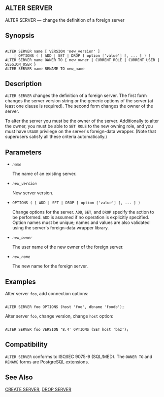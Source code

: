 ## ALTER SERVER

ALTER SERVER — change the definition of a foreign server

## Synopsis

```

ALTER SERVER name [ VERSION 'new_version' ]
    [ OPTIONS ( [ ADD | SET | DROP ] option ['value'] [, ... ] ) ]
ALTER SERVER name OWNER TO { new_owner | CURRENT_ROLE | CURRENT_USER | SESSION_USER }
ALTER SERVER name RENAME TO new_name
```

## Description

`ALTER SERVER` changes the definition of a foreign server. The first form changes the server version string or the generic options of the server (at least one clause is required). The second form changes the owner of the server.

To alter the server you must be the owner of the server. Additionally to alter the owner, you must be able to `SET ROLE` to the new owning role, and you must have `USAGE` privilege on the server's foreign-data wrapper. (Note that superusers satisfy all these criteria automatically.)

## Parameters

* *`name`*

    The name of an existing server.

* *`new_version`*

    New server version.

* `OPTIONS ( [ ADD | SET | DROP ] option ['value'] [, ... ] )`

    Change options for the server. `ADD`, `SET`, and `DROP` specify the action to be performed. `ADD` is assumed if no operation is explicitly specified. Option names must be unique; names and values are also validated using the server's foreign-data wrapper library.

* *`new_owner`*

    The user name of the new owner of the foreign server.

* *`new_name`*

    The new name for the foreign server.

## Examples

Alter server `foo`, add connection options:

```

ALTER SERVER foo OPTIONS (host 'foo', dbname 'foodb');
```

Alter server `foo`, change version, change `host` option:

```

ALTER SERVER foo VERSION '8.4' OPTIONS (SET host 'baz');
```

## Compatibility

`ALTER SERVER` conforms to ISO/IEC 9075-9 (SQL/MED). The `OWNER TO` and `RENAME` forms are PostgreSQL extensions.

## See Also

[CREATE SERVER](sql-createserver.html "CREATE SERVER"), [DROP SERVER](sql-dropserver.html "DROP SERVER")